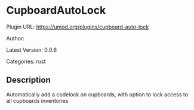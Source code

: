 # CupboardAutoLock

Plugin URL: https://umod.org/plugins/cupboard-auto-lock

Author: 

Latest Version: 0.0.6

Categories: rust

## Description

Automatically add a codelock on cupboards, with option to lock access to all cupboards inventories
